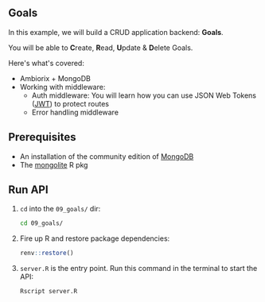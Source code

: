 ## Goals

In this example, we will build a CRUD application backend: **Goals**.

You will be able to **C**reate, **R**ead, **U**pdate & **D**elete Goals.

Here's what's covered:

- Ambiorix + MongoDB
- Working with middleware:
  - Auth middleware: You will learn how you can use JSON Web Tokens ([JWT](https://jwt.io/)) to protect routes
  - Error handling middleware

## Prerequisites

- An installation of the community edition of [MongoDB](https://www.mongodb.com/docs/manual/installation/)
- The [mongolite](https://github.com/jeroen/mongolite) R pkg

## Run API

1. `cd` into the `09_goals/` dir:

    ```bash
    cd 09_goals/
    ```

1. Fire up R and restore package dependencies:

    ```r
    renv::restore()
    ```

1. `server.R` is the entry point. Run this command in the terminal to start the
   API:

    ```bash
    Rscript server.R
    ```
